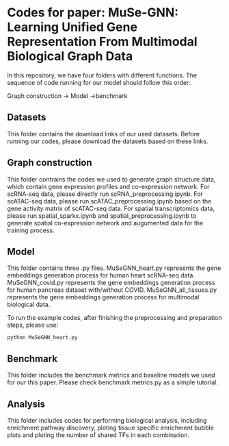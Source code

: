 # Codes for paper: MuSe-GNN: Learning Unified Gene Representation From Multimodal Biological Graph Data


In this repository, we have four folders with different functions. The sequence of code running for our model should follow this order: 

Graph construction -> Model ->benchmark

## Datasets

This folder contains the download links of our used datasets. Before running our codes, please download the datasets based on these links.

## Graph construction

This folder contrains the codes we used to generate graph structure data, which contain gene expression profiles and co-expression network. For scRNA-seq data, please directly run scRNA_preprocessing.ipynb. For scATAC-seq data, please run scATAC_preprocessing.ipynb based on the gene activity matrix of scATAC-seq data. For spatial transcriptomics data, please run spatial_sparkx.ipynb and spatial_preprocessing.ipynb to generate spatial co-expression network and augumented data for the training process.


## Model

This folder contains three .py files. MuSeGNN_heart.py represents the gene embeddings generation process for human heart scRNA-seq data. MuSeGNN_covid.py represents the gene embeddings generation process for human pancreas dataset with/without COVID. MuSeGNN_all_tissues.py represents the gene embeddings generation process for multimodal biological data.

To run the example codes, after finishing the preprocessing and preparation steps, please use:

```
python MuSeGNN_heart.py
```

## Benchmark

This folder includes the benchmark metrics and baseline models we used for our this paper. Please check benchmark metrics.py as a simple tutorial.

## Analysis

This folder includes codes for performing biological analysis, including enrichment pathway discovery, ploting tissue specific enrichment bubble plots and ploting the number of shared TFs in each combination.